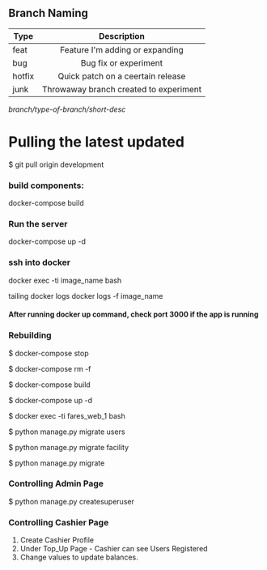 
## Branch Naming

| Type        | Description           |
| ------------- |:-------------:|
| feat      | Feature I'm adding or expanding |
| bug      | Bug fix or experiment      |
| hotfix | Quick patch on a ceertain release      |
| junk | Throwaway branch created to experiment      |

*branch/type-of-branch/short-desc*

# Pulling the latest updated
$ git pull origin development

### build components:
docker-compose build

### Run the server
docker-compose up -d

### ssh into docker
docker exec -ti image_name bash

tailing docker logs docker logs -f image_name

#### After running docker up command, check port 3000 if the app is running

### Rebuilding
$ docker-compose stop

$ docker-compose rm -f

$ docker-compose build

$ docker-compose up -d

$ docker exec -ti fares_web_1 bash

$ python manage.py migrate users

$ python manage.py migrate facility

$ python manage.py migrate

### Controlling Admin Page

$ python manage.py createsuperuser

### Controlling Cashier Page

1. Create Cashier Profile
2. Under Top_Up Page - Cashier can see Users Registered
3. Change values to update balances.

